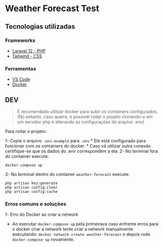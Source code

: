# Weather Forecast Test

## Tecnologias utilizadas

### Frameworks
* [Laravel 12 - PHP](https://laravel.com/docs/12.x/installation)
* [Tailwind - CSS](https://tailwindcss.com/docs/installation/using-vite)


### Ferramentas
* [VS Code](https://code.visualstudio.com/download)
* [Docker](https://docs.docker.com/desktop/setup/install/windows-install/)

## DEV

> É recomendado utilizar docker para subir os containers configurados. (No entanto, caso queira, é possivel rodar o projeto clonando-o em um servidor php e alterando as configurações do arquivo .env) 

Para rodar o projeto:

1- Copie o arquivo `.env.example` para `.env`
    * Ele está configurado para funcionar com os containers do docker.
    * Caso vá utilizar outra conexão certifique-se que os dados do .env correspondem a ela.
2- No terminal fora do container execute:
```
docker-compose up
```
3- No terminal dentro do container `weather-forecast` execute:
```
php artisan key:generate
php artisan config:clear
php artisan config:cache
```

### Erros comuns e soluções

1- Erro do Docker ao criar a network
  * Ao executar `docker-compose up` pela primeirava caso enfrente erros para o docker criar a network tente criar a network manualmente executando: `docker network create weather-forecast` e depois rode `docker-compose up` novamente.

